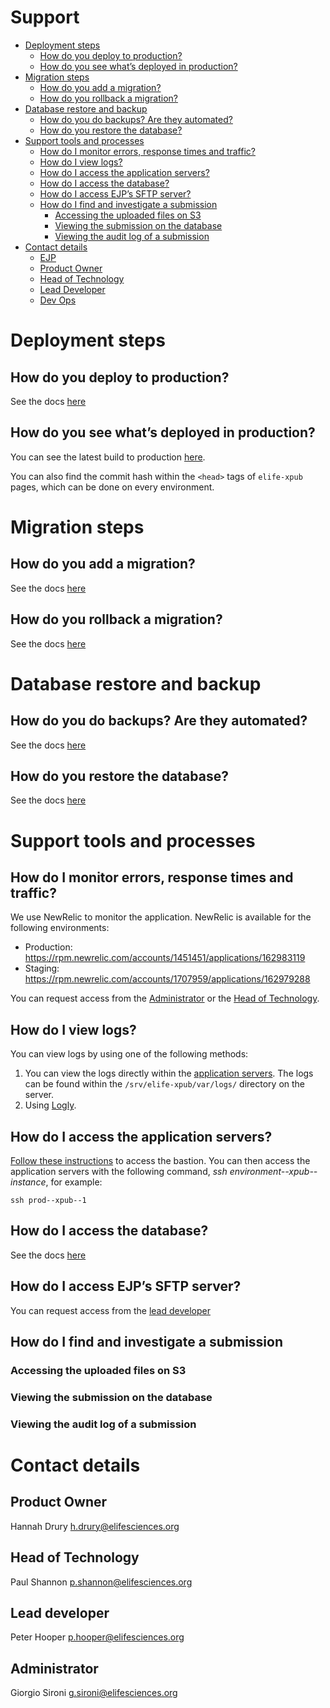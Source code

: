 # Support

   * [Deployment steps](#deployment-steps)
      * [How do you deploy to production?](#how-do-you-deploy-to-production)
      * [How do you see what’s deployed in production?](#how-do-you-see-whats-deployed-in-production)
   * [Migration steps](#migration-steps)
      * [How do you add a migration?](#how-do-you-add-a-migration)
      * [How do you rollback a migration?](#how-do-you-rollback-a-migration)
   * [Database restore and backup](#database-restore-and-backup)
      * [How do you do backups? Are they automated?](#how-do-you-do-backups-are-they-automated)
      * [How do you restore the database?](#how-do-you-restore-the-database)
   * [Support tools and processes](#support-tools-and-processes)
      * [How do I monitor errors, response times and traffic?](#how-do-i-monitor-errors-response-times-and-traffic)
      * [How do I view logs?](#how-do-i-view-logs)
      * [How do I access the application servers?](#how-do-i-access-the-application-servers)
      * [How do I access the database?](#how-do-i-access-the-database)
      * [How do I access EJP’s SFTP server?](#how-do-i-access-ejps-sftp-server)
      * [How do I find and investigate a submission](#how-do-i-find-and-investigate-a-submission)
         * [Accessing the uploaded files on S3](#accessing-the-uploaded-files-on-s3)
         * [Viewing the submission on the database](#viewing-the-submission-on-the-database)
         * [Viewing the audit log of a submission](#viewing-the-audit-log-of-a-submission)
   * [Contact details](#contact-details)
       * [EJP](#ejp)
       * [Product Owner](#product-owner)
       * [Head of Technology](#head-of-technology)
       * [Lead Developer](#lead-developer)
       * [Dev Ops](#dev-ops)


# Deployment steps
## How do you deploy to production?
See the docs [here](https://github.com/elifesciences/elife-xpub/blob/develop/docs/deploying/environments.md#jenkins)
## How do you see what’s deployed in production?
You can see the latest build to production [here](https://alfred.elifesciences.org/job/prod-elife-xpub/lastSuccessfulBuild/). 

You can also find the commit hash within the `<head>` tags of `elife-xpub` pages, which can be done on every environment.


# Migration steps
## How do you add a migration?
See the docs [here](https://github.com/elifesciences/elife-xpub/blob/develop/docs/developing/migrations.md)
## How do you rollback a migration?
See the docs [here](https://github.com/elifesciences/elife-xpub/blob/develop/docs/deploying/database.md#migrations)


# Database restore and backup
## How do you do backups? Are they automated?
See the docs [here](https://github.com/elifesciences/elife-xpub/blob/develop/docs/deploying/database.md#backup-and-restore)
## How do you restore the database?
See the docs [here](https://github.com/elifesciences/elife-xpub/blob/develop/docs/deploying/database.md#restoring-from-an-rds-snapshot)


# Support tools and processes
## How do I monitor errors, response times and traffic?
We use NewRelic to monitor the application. NewRelic is available for the following environments:
- Production: https://rpm.newrelic.com/accounts/1451451/applications/162983119
- Staging: https://rpm.newrelic.com/accounts/1707959/applications/162979288

You can request access from the [Administrator](#administrator) or the [Head of Technology](#head-of-technology).
## How do I view logs?
You can view logs by using one of the following methods:
1. You can view the logs directly within the [application servers](#how-do-i-access-the-application-servers). The logs can be found within the `/srv/elife-xpub/var/logs/` directory on the server.
2. Using [Logly](https://elifesciences.loggly.com/).
## How do I access the application servers?
[Follow these instructions](https://github.com/elifesciences/bastion-formula) to access the bastion. You can then access the application servers with the following command, _ssh environment--xpub--instance_, for example:
```
ssh prod--xpub--1
```
## How do I access the database?
See the docs [here](https://github.com/elifesciences/elife-xpub/blob/develop/docs/deploying/database.md#access)
## How do I access EJP’s SFTP server?
You can request access from the [lead developer](#lead-developer)
## How do I find and investigate a submission
### Accessing the uploaded files on S3
### Viewing the submission on the database
### Viewing the audit log of a submission


# Contact details
## Product Owner
Hannah Drury
h.drury@elifesciences.org
## Head of Technology
Paul Shannon
p.shannon@elifesciences.org
## Lead developer
Peter Hooper
p.hooper@elifesciences.org
## Administrator
Giorgio Sironi
g.sironi@elifesciences.org
